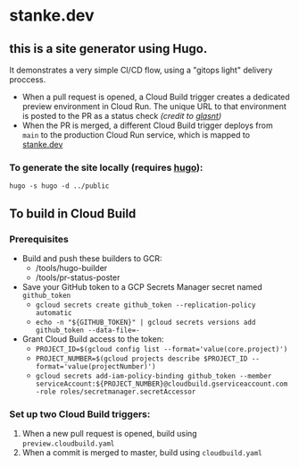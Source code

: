 # stanke.dev

## this is a site generator using Hugo. 
It demonstrates a very simple CI/CD flow, using a "gitops light" delivery proccess.
  * When a pull request is opened, a Cloud Build trigger creates a dedicated preview environment in Cloud Run. The unique URL to that environment is posted to the PR as a status check _(credit to [glasnt](https://github.com/glasnt))_
  * When the PR is merged, a different Cloud Build trigger deploys from `main` to the production Cloud Run service, which is mapped to [stanke.dev](https://stanke.dev)

### To generate the site locally (requires [hugo](gohugo.io)):
```
hugo -s hugo -d ../public
```
## To build in Cloud Build
### Prerequisites
* Build and push these builders to GCR:
  * /tools/hugo-builder
  * /tools/pr-status-poster
* Save your GitHub token to a GCP Secrets Manager secret named `github_token`
  * `gcloud secrets create github_token --replication-policy automatic` 
  * `echo -n "${GITHUB_TOKEN}" | gcloud secrets versions add github_token --data-file=-`
* Grant Cloud Build access to the token:
  * `PROJECT_ID=$(gcloud config list --format='value(core.project)')`
  * `PROJECT_NUMBER=$(gcloud projects describe $PROJECT_ID --format='value(projectNumber)')`
  * `gcloud secrets add-iam-policy-binding github_token --member serviceAccount:${PROJECT_NUMBER}@cloudbuild.gserviceaccount.com -role roles/secretmanager.secretAccessor`

### Set up two Cloud Build triggers:
1. When a new pull request is opened, build using `preview.cloudbuild.yaml`
2. When a commit is merged to master, build using `cloudbuild.yaml`

